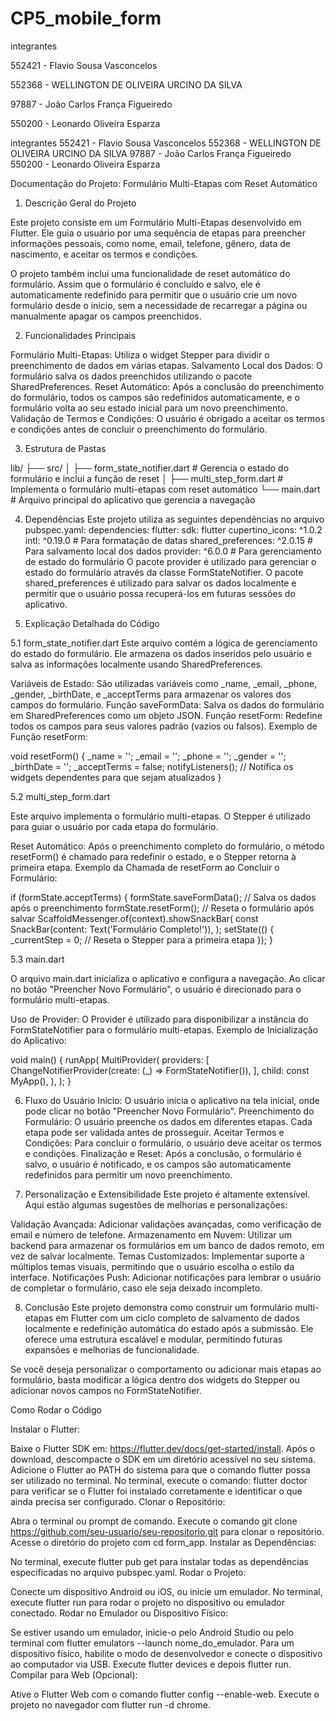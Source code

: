 # CP5_mobile_form


integrantes 

552421 - Flavio Sousa Vasconcelos

552368 - WELLINGTON DE OLIVEIRA URCINO DA SILVA

97887 - João Carlos França Figueiredo

550200 - Leonardo Oliveira Esparza

integrantes 
552421 - Flavio Sousa Vasconcelos
552368 - WELLINGTON DE OLIVEIRA URCINO DA SILVA
97887 - João Carlos França Figueiredo
550200 - Leonardo Oliveira Esparza

Documentação do Projeto: Formulário Multi-Etapas com Reset Automático
1. Descrição Geral do Projeto

Este projeto consiste em um Formulário Multi-Etapas desenvolvido em Flutter. Ele guia o usuário por uma sequência de etapas para preencher informações pessoais, como nome, email, telefone, gênero, data de nascimento, e aceitar os termos e condições.

O projeto também inclui uma funcionalidade de reset automático do formulário. Assim que o formulário é concluído e salvo, ele é automaticamente redefinido para permitir que o usuário crie um novo formulário desde o início, sem a necessidade de recarregar a página ou manualmente apagar os campos preenchidos.

2. Funcionalidades Principais

Formulário Multi-Etapas: Utiliza o widget Stepper para dividir o preenchimento de dados em várias etapas.
Salvamento Local dos Dados: O formulário salva os dados preenchidos utilizando o pacote SharedPreferences.
Reset Automático: Após a conclusão do preenchimento do formulário, todos os campos são redefinidos automaticamente, e o formulário volta ao seu estado inicial para um novo preenchimento.
Validação de Termos e Condições: O usuário é obrigado a aceitar os termos e condições antes de concluir o preenchimento do formulário.

3. Estrutura de Pastas

lib/
├── src/
│   ├── form_state_notifier.dart   # Gerencia o estado do formulário e inclui a função de reset
│   ├── multi_step_form.dart       # Implementa o formulário multi-etapas com reset automático
└── main.dart                      # Arquivo principal do aplicativo que gerencia a navegação

4. Dependências
Este projeto utiliza as seguintes dependências no arquivo pubspec.yaml:
dependencies:
  flutter:
    sdk: flutter
  cupertino_icons: ^1.0.2
  intl: ^0.19.0            # Para formatação de datas
  shared_preferences: ^2.0.15 # Para salvamento local dos dados
  provider: ^6.0.0         # Para gerenciamento de estado do formulário
O pacote provider é utilizado para gerenciar o estado do formulário através da classe FormStateNotifier. O pacote shared_preferences é utilizado para salvar os dados localmente e permitir que o usuário possa recuperá-los em futuras sessões do aplicativo.


5. Explicação Detalhada do Código

5.1 form_state_notifier.dart
Este arquivo contém a lógica de gerenciamento do estado do formulário. Ele armazena os dados inseridos pelo usuário e salva as informações localmente usando SharedPreferences.

Variáveis de Estado: São utilizadas variáveis como _name, _email, _phone, _gender, _birthDate, e _acceptTerms para armazenar os valores dos campos do formulário.
Função saveFormData: Salva os dados do formulário em SharedPreferences como um objeto JSON.
Função resetForm: Redefine todos os campos para seus valores padrão (vazios ou falsos).
Exemplo de Função resetForm:

void resetForm() {
  _name = '';
  _email = '';
  _phone = '';
  _gender = '';
  _birthDate = '';
  _acceptTerms = false;
  notifyListeners();  // Notifica os widgets dependentes para que sejam atualizados
}


5.2 multi_step_form.dart

Este arquivo implementa o formulário multi-etapas. O Stepper é utilizado para guiar o usuário por cada etapa do formulário.

Reset Automático: Após o preenchimento completo do formulário, o método resetForm() é chamado para redefinir o estado, e o Stepper retorna à primeira etapa.
Exemplo da Chamada de resetForm ao Concluir o Formulário:

if (formState.acceptTerms) {
  formState.saveFormData();  // Salva os dados após o preenchimento
  formState.resetForm();  // Reseta o formulário após salvar
  ScaffoldMessenger.of(context).showSnackBar(
    const SnackBar(content: Text('Formulário Completo!')),
  );
  setState(() {
    _currentStep = 0;  // Reseta o Stepper para a primeira etapa
  });
}

5.3 main.dart

O arquivo main.dart inicializa o aplicativo e configura a navegação. Ao clicar no botão "Preencher Novo Formulário", o usuário é direcionado para o formulário multi-etapas.

Uso de Provider: O Provider é utilizado para disponibilizar a instância do FormStateNotifier para o formulário multi-etapas.
Exemplo de Inicialização do Aplicativo:

void main() {
  runApp(
    MultiProvider(
      providers: [
        ChangeNotifierProvider(create: (_) => FormStateNotifier()),
      ],
      child: const MyApp(),
    ),
  );
}

6. Fluxo do Usuário
Início: O usuário inicia o aplicativo na tela inicial, onde pode clicar no botão "Preencher Novo Formulário".
Preenchimento do Formulário: O usuário preenche os dados em diferentes etapas. Cada etapa pode ser validada antes de prosseguir.
Aceitar Termos e Condições: Para concluir o formulário, o usuário deve aceitar os termos e condições.
Finalização e Reset: Após a conclusão, o formulário é salvo, o usuário é notificado, e os campos são automaticamente redefinidos para permitir um novo preenchimento.

7. Personalização e Extensibilidade
Este projeto é altamente extensível. Aqui estão algumas sugestões de melhorias e personalizações:

Validação Avançada: Adicionar validações avançadas, como verificação de email e número de telefone.
Armazenamento em Nuvem: Utilizar um backend para armazenar os formulários em um banco de dados remoto, em vez de salvar localmente.
Temas Customizados: Implementar suporte a múltiplos temas visuais, permitindo que o usuário escolha o estilo da interface.
Notificações Push: Adicionar notificações para lembrar o usuário de completar o formulário, caso ele seja deixado incompleto.

8. Conclusão
Este projeto demonstra como construir um formulário multi-etapas em Flutter com um ciclo completo de salvamento de dados localmente e redefinição automática do estado após a submissão. Ele oferece uma estrutura escalável e modular, permitindo futuras expansões e melhorias de funcionalidade.

Se você deseja personalizar o comportamento ou adicionar mais etapas ao formulário, basta modificar a lógica dentro dos widgets do Stepper ou adicionar novos campos no FormStateNotifier.



Como Rodar o Código 

Instalar o Flutter:

Baixe o Flutter SDK em: https://flutter.dev/docs/get-started/install.
Após o download, descompacte o SDK em um diretório acessível no seu sistema.
Adicione o Flutter ao PATH do sistema para que o comando flutter possa ser utilizado no terminal.
No terminal, execute o comando: flutter doctor para verificar se o Flutter foi instalado corretamente e identificar o que ainda precisa ser configurado.
Clonar o Repositório:

Abra o terminal ou prompt de comando.
Execute o comando git clone https://github.com/seu-usuario/seu-repositorio.git para clonar o repositório.
Acesse o diretório do projeto com cd form_app.
Instalar as Dependências:

No terminal, execute flutter pub get para instalar todas as dependências especificadas no arquivo pubspec.yaml.
Rodar o Projeto:

Conecte um dispositivo Android ou iOS, ou inicie um emulador.
No terminal, execute flutter run para rodar o projeto no dispositivo ou emulador conectado.
Rodar no Emulador ou Dispositivo Físico:

Se estiver usando um emulador, inicie-o pelo Android Studio ou pelo terminal com flutter emulators --launch nome_do_emulador.
Para um dispositivo físico, habilite o modo de desenvolvedor e conecte o dispositivo ao computador via USB. Execute flutter devices e depois flutter run.
Compilar para Web (Opcional):

Ative o Flutter Web com o comando flutter config --enable-web.
Execute o projeto no navegador com flutter run -d chrome.
